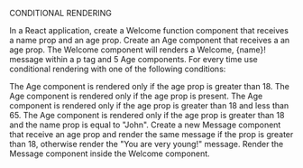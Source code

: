 CONDITIONAL RENDERING

In a React application, create a Welcome function component that receives a name prop and an age prop. Create an Age component that receives a an age prop. The Welcome component will renders a Welcome, {name}! message within a p tag and 5 Age components. For every time use conditional rendering with one of the following conditions:

The Age component is rendered only if the age prop is greater than 18.
The Age component is rendered only if the age prop is present.
The Age component is rendered only if the age prop is greater than 18 and less than 65.
The Age component is rendered only if the age prop is greater than 18 and the name prop is equal to "John".
Create a new Message component that receive an age prop and render the same message if the prop is greater than 18, otherwise render the "You are very young!" message. Render the Message component inside the Welcome component.
